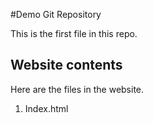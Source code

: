 #Demo Git Repository

This is the first file in this repo. 

## Website contents 
Here are the files in the website. 
1. Index.html

